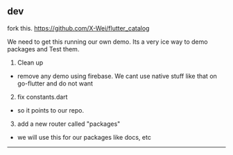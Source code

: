 ## dev

fork this.
https://github.com/X-Wei/flutter_catalog

We need to get this running our own demo.
Its a very ice way to demo packages and Test them.

1. Clean up

- remove any demo using firebase. We cant use native stuff like that on go-flutter and do not want

2. fix constants.dart

- so it points to our repo.

3. add a new router called "packages"
- we will use this for our packages like docs, etc

---
